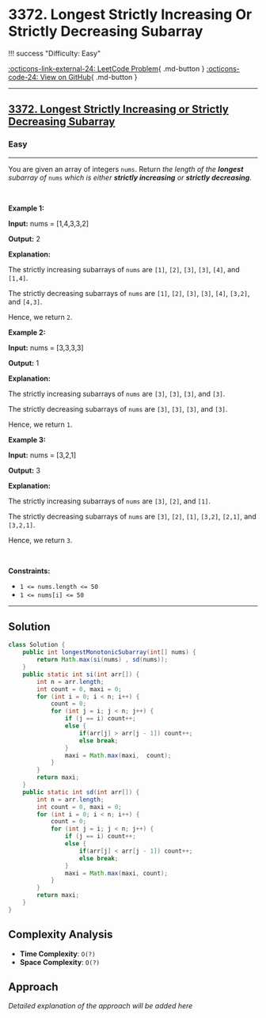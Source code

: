 # 3372. Longest Strictly Increasing Or Strictly Decreasing Subarray

!!! success "Difficulty: Easy"

[:octicons-link-external-24: LeetCode Problem](https://leetcode.com/problems/longest-strictly-increasing-or-strictly-decreasing-subarray/){ .md-button }
[:octicons-code-24: View on GitHub](https://github.com/RAJ8664/Leetcode/tree/master/3372-longest-strictly-increasing-or-strictly-decreasing-subarray){ .md-button }

---

<h2><a href="https://leetcode.com/problems/longest-strictly-increasing-or-strictly-decreasing-subarray">3372. Longest Strictly Increasing or Strictly Decreasing Subarray</a></h2><h3>Easy</h3><hr><p>You are given an array of integers <code>nums</code>. Return <em>the length of the <strong>longest</strong> <span data-keyword="subarray-nonempty">subarray</span> of </em><code>nums</code><em> which is either <strong><span data-keyword="strictly-increasing-array">strictly increasing</span></strong> or <strong><span data-keyword="strictly-decreasing-array">strictly decreasing</span></strong></em>.</p>

<p>&nbsp;</p>
<p><strong class="example">Example 1:</strong></p>

<div class="example-block">
<p><strong>Input:</strong> <span class="example-io">nums = [1,4,3,3,2]</span></p>

<p><strong>Output:</strong> <span class="example-io">2</span></p>

<p><strong>Explanation:</strong></p>

<p>The strictly increasing subarrays of <code>nums</code> are <code>[1]</code>, <code>[2]</code>, <code>[3]</code>, <code>[3]</code>, <code>[4]</code>, and <code>[1,4]</code>.</p>

<p>The strictly decreasing subarrays of <code>nums</code> are <code>[1]</code>, <code>[2]</code>, <code>[3]</code>, <code>[3]</code>, <code>[4]</code>, <code>[3,2]</code>, and <code>[4,3]</code>.</p>

<p>Hence, we return <code>2</code>.</p>
</div>

<p><strong class="example">Example 2:</strong></p>

<div class="example-block">
<p><strong>Input:</strong> <span class="example-io">nums = [3,3,3,3]</span></p>

<p><strong>Output:</strong> <span class="example-io">1</span></p>

<p><strong>Explanation:</strong></p>

<p>The strictly increasing subarrays of <code>nums</code> are <code>[3]</code>, <code>[3]</code>, <code>[3]</code>, and <code>[3]</code>.</p>

<p>The strictly decreasing subarrays of <code>nums</code> are <code>[3]</code>, <code>[3]</code>, <code>[3]</code>, and <code>[3]</code>.</p>

<p>Hence, we return <code>1</code>.</p>
</div>

<p><strong class="example">Example 3:</strong></p>

<div class="example-block">
<p><strong>Input:</strong> <span class="example-io">nums = [3,2,1]</span></p>

<p><strong>Output:</strong> <span class="example-io">3</span></p>

<p><strong>Explanation:</strong></p>

<p>The strictly increasing subarrays of <code>nums</code> are <code>[3]</code>, <code>[2]</code>, and <code>[1]</code>.</p>

<p>The strictly decreasing subarrays of <code>nums</code> are <code>[3]</code>, <code>[2]</code>, <code>[1]</code>, <code>[3,2]</code>, <code>[2,1]</code>, and <code>[3,2,1]</code>.</p>

<p>Hence, we return <code>3</code>.</p>
</div>

<p>&nbsp;</p>
<p><strong>Constraints:</strong></p>

<ul>
	<li><code>1 &lt;= nums.length &lt;= 50</code></li>
	<li><code>1 &lt;= nums[i] &lt;= 50</code></li>
</ul>


---

## Solution

```java
class Solution {
    public int longestMonotonicSubarray(int[] nums) {
        return Math.max(si(nums) , sd(nums));
    }
    public static int si(int arr[]) {
        int n = arr.length;
        int count = 0, maxi = 0;
        for (int i = 0; i < n; i++) {
            count = 0;
            for (int j = i; j < n; j++) {
                if (j == i) count++;
                else {
                    if(arr[j] > arr[j - 1]) count++;
                    else break;
                }
                maxi = Math.max(maxi,  count);
            }
        }
        return maxi;
    }
    public static int sd(int arr[]) {
        int n = arr.length;
        int count = 0, maxi = 0;
        for (int i = 0; i < n; i++) {
            count = 0;
            for (int j = i; j < n; j++) {
                if (j == i) count++;
                else {
                    if(arr[j] < arr[j - 1]) count++;
                    else break;
                }
                maxi = Math.max(maxi, count);
            }
        }
        return maxi;
    }
}
```

## Complexity Analysis

- **Time Complexity**: `O(?)`
- **Space Complexity**: `O(?)`

## Approach

*Detailed explanation of the approach will be added here*

